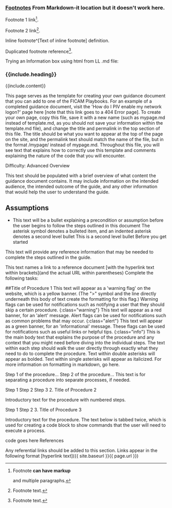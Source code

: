 
### [Footnotes](https://github.com/markdown-it/markdown-it-footnote)  From Markdown-it location but it doesn't work here.

Footnote 1 link[^first].

Footnote 2 link[^second].

Inline footnote^[Text of inline footnote] definition.

Duplicated footnote reference[^second].

[^first]: Footnote **can have markup**

    and multiple paragraphs.

[^second]: Footnote text.


Trying an Information box using html from LL .md file:

<div class="usa-alert usa-alert-info">
  <div class="usa-alert-body">
    <h3 class="usa-alert-heading">{{include.heading}}</h3>
    <p class="usa-alert-text">{{include.content}}</p>
  </div>
</div>


This page serves as the template for creating your own guidance document that you can add to one of the FICAM Playbooks. For an example of a completed guidance document, visit the 'How do I PIV enable my network logon?' page here [note that this link goes to a 404 Error page]. To create your own page, copy this file, save it with a new name (such as mypage.md instead of template.md, as you should not save your information within the template.md file), and change the title and permalink in the top section of this file. The title should be what you want to appear at the top of the page on the site, and the permalink text should match the name of the file, but in the format /mypage/ instead of mypage.md. Throughout this file, you will see text that explains how to correctly use this template and comments explaining the nature of the code that you will encounter.

<script> $(function() { $( "#accordion" ).accordion({ heightStyle: "content", collapsible: "true", active: "false" }); }); </script>
Difficulty: Advanced Overview

This text should be populated with a brief overview of what content the guidance document contains.  It may include information on the intended audience, the intended outcome of the guide, and any other information that would help the user to understand the guide.

## Assumptions

  * This text will be a bullet explaining a precondition or assumption before the user begins to follow the steps outlined in this document The asterisk symbol denotes a bulleted item, and an indented asterisk denotes a second level bullet This is a second level bullet Before you get started

This text will provide any reference information that may be needed to complete the steps outlined in the guide.

This text names a link to a reference document [with the hyperlink text within brackets](and the actual URL within parentheses) Complete the following tasks:

##Title of Procedure 1
This text will appear as a 'warning flag' on the website, which is a yellow banner. (The ">" symbol and the line directly underneath this body of text create the formatting for this flag.) Warning flags can be used for notifications such as notifying a user that they should skip a certain procedure. {:class="warning"} This text will appear as a red banner, for an 'alert' message. Alert flags can be used for notifications such as common problems that may occur. {:class="alert"} This text will appear as a green banner, for an 'informational' message. These flags can be used for notifications such as useful links or helpful tips. {:class="info"} This is the main body text that explains the purpose of the procedure and any context that you might need before diving into the individual steps. The text within each step should walk the user directly through exactly what they need to do to complete the procedure. Text within double asterisks will appear as bolded. Text within single asterisks will appear as italicized. For more information on formatting in markdown, go here.

Step 1 of the procedure... Step 2 of the procedure... This text is for separating a procedure into separate processes, if needed.

Step 1 Step 2 Step 3 2. Title of Procedure 2

Introductory text for the procedure with numbered steps.

Step 1 Step 2 3. Title of Procedure 3

Introductory text for the procedure. The text below is tabbed twice, which is used for creating a code block to show commands that the user will need to execute a process.

code goes here
References

Any referential links should be added to this section. Links appear in the following format [hyperlink text]({{ site.baseurl }}{{ page.url }})
